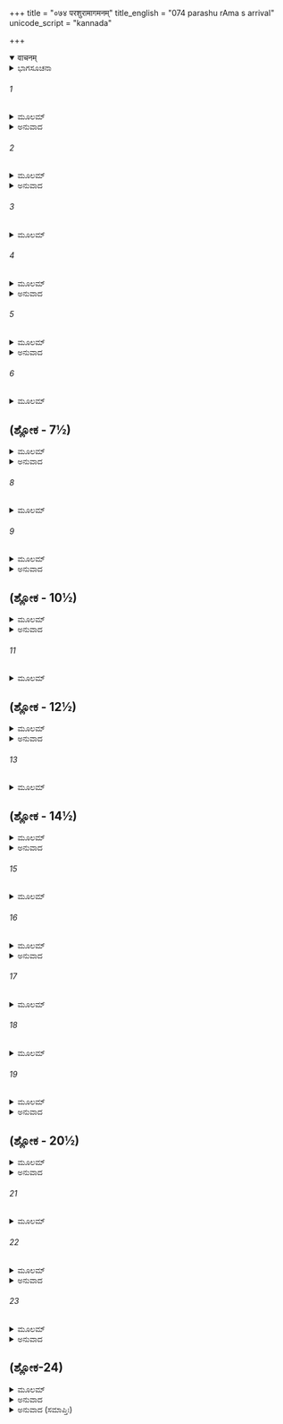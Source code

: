 +++
title = "०७४ परशुरामागमनम्"
title_english = "074 parashu rAma s arrival"
unicode_script = "kannada"

+++
<details open><summary>वाचनम्</summary>

<div class="audioEmbed"  caption="श्रीराम-हरिसीताराममूर्ति-घनपाठिभ्यां वचनम्" src="https://archive.org/download/Ramayana-recitation-Sriram-harisItArAmamUrti-Ghanapaati-v2/Kanda_1/Kanda_1_BK-074-Parushu_Ramaa_Gamanam.mp3"></div>
</details>



<details><summary>ಭಾಗಸೂಚನಾ</summary>

ವಿಶ್ವಾಮಿತ್ರರು ತಮ್ಮ ಆಶ್ರಮಕ್ಕೆ ತೆರಳಿದುದು, ಜನಕನು ಹೆಣ್ಣುಮಕ್ಕಳಿಗೆ ಅಪಾರವಾದ ಬಳುವಳಿಗಳನ್ನು ಕೊಟ್ಟು ದಶರಥನೊಡನೆ ಕಳುಹಿಸಿಕೊಟ್ಟಿದ್ದು, ಮಾರ್ಗದಲ್ಲಿ ಶುಭಾಶುಭ ಶಕುನಗಳು, ಪರಶುರಾಮನ ಆಗಮನ
</details>

###### 1


<details><summary>ಮೂಲಮ್</summary>

ಅಥ ರಾತ್ರ್ಯಾಂ ವ್ಯತೀತಾಯಂ ವಿಶ್ವಾಮಿತ್ರೋ ಮಹಾಮುನಿಃ ।  
ಅಪೃಷ್ಟ್ವಾ ತೌ ಚ ರಾಜಾನೌ ಜಗಾಮೋತ್ತರಪರ್ವತಮ್ ॥
</details>

<details><summary>ಅನುವಾದ</summary>

ರಾತ್ರಿ ಕಳೆದು ಬೆಳಗಾದಾಗ ಮಹಾಮುನಿ ವಿಶ್ವಾಮಿತ್ರರು ರಾಜಾ ಜನಕ ಮತ್ತು ದಶರಥ ರಾಜನ ಅನುಮತಿಯನ್ನು ಪಡೆದು ಹಿಮವತ್ ಪರ್ವತದ ಕೌಶಿಕೀ ನದೀ ತಟದಲ್ಲಿದ್ದ ತಮ್ಮ ಆಶ್ರಮಕ್ಕೆ ಹೊರಟುಹೋದರು.॥1॥
</details>

###### 2


<details><summary>ಮೂಲಮ್</summary>

ವಿಶ್ವಾಮಿತ್ರೇ ಗತೇ ರಾಜಾ ವೈದೇಹಂ ಮಿಥಿಲಾಧಿಪಮ್ ।  
ಅಪೃಷ್ಟ್ವೈವ ಜಗಾಮಾಶು ರಾಜಾ ದಶರಥಃ ಪುರೀಮ್ ॥
</details>

<details><summary>ಅನುವಾದ</summary>

ವಿಶ್ವಾಮಿತ್ರರು ಹೊರಟು ಹೋದ ಬಳಿಕ ದಶರಥನೂ ಕೂಡ ಮಿಥಿಲಾ ನರೇಶನ ಅನುಮತಿಯನ್ನು ಪಡೆದು ಶೀಘ್ರವಾಗಿ ತನ್ನ ಅಯೋಧ್ಯೆಗೆ ಹೋಗಲು ಸಿದ್ಧನಾದನು.॥2॥
</details>

###### 3


<details><summary>ಮೂಲಮ್</summary>

ಅಥ ರಾಜಾ ವಿದೇಹಾನಾಂ ದದೌ ಕನ್ಯಾಧನಂ ಬಹು ।  
ಗವಾಂ ಶತಸಹಸ್ರಾಣಿ ಬಹೂನಿ ಮಿಥಿಲೇಶ್ವರಃ ॥
</details>

###### 4


<details><summary>ಮೂಲಮ್</summary>

ಕಂಬಲಾನಾಂ ಚ ಮುಖ್ಯಾನಾಂ ಕ್ಷೌಮಾನ್ ಕೋಟ್ಯಂಬರಾಣಿ ಚ ।  
ಹಸ್ತಶ್ವರಥಪಾದಾತಂ ದಿವ್ಯರೂಪಂ ಸ್ವಲಂಕೃತಮ್ ॥
</details>

<details><summary>ಅನುವಾದ</summary>

ಆಗ ಜನಕನು ತನ್ನ ಕನ್ಯೆಯರಿಗಾಗಿ ಬಳುವಳಿಯಾಗಿ ಬಹಳಷ್ಟು ಧನವನ್ನೂ, ಅನೇಕ ಲಕ್ಷ ಗೋವುಗಳನ್ನೂ ಕೋಟಿ ಸಂಖ್ಯೆಯಲ್ಲಿ ಉತ್ತಮವಾದ ಜರತಾರೀ ರೇಶ್ಮೆ ಮತ್ತು ಹತ್ತಿಯ ಬಟ್ಟೆಗಳನ್ನೂ, ಬಗೆಬಗೆಯ ಆಭರಣಗಳಿಂದ ಅಲಂಕೃತವಾದ ಅನೇಕ ದಿವ್ಯ ಗಜ, ಹಯ, ರಥಗಳನ್ನೂ ಕಾಲಾಳುಗಳನ್ನೂ ಉಡುಗೊರೆಯಾಗಿ ಕೊಟ್ಟನು.॥3-4॥
</details>

###### 5


<details><summary>ಮೂಲಮ್</summary>

ದದೌ ಕನ್ಯಾಶತಂ ತಾಸಾಂ ದಾಸೀದಾಸಮನುತ್ತಮಮ್ ।  
ಹಿರಣ್ಯಸ್ಯ ಸುವರ್ಣಸ್ಯ ಮುಕ್ತಾನಾಂ ವಿದ್ರುಮಸ್ಯ ಚ ॥
</details>

<details><summary>ಅನುವಾದ</summary>

ತಮ್ಮ ಪುತ್ರಿಯರಿಗಾಗಿ ಸಖಿಯ ರೂಪದಲ್ಲಿ ನೂರು-ನೂರು ಕನ್ಯೆಯರನ್ನು ಮತ್ತು ಉತ್ತಮ ಅಸಂಖ್ಯ ದಾಸ- ದಾಸಿಯರನ್ನು ಅರ್ಪಿಸಿದನು. ಇವಲ್ಲದೆ ರಾಜನು ಕನ್ಯೆಯರಿಗೆ ಒಂದು ಕೋಟಿ ಸ್ವರ್ಣಮುದ್ರೆಗಳನ್ನೂ, ರಜತ ಮುದ್ರೆಗಳನ್ನೂ, ಮುತ್ತು ಹವಳಗಳನ್ನೂ ಕೊಟ್ಟನು.॥5॥
</details>

###### 6


<details><summary>ಮೂಲಮ್</summary>

ದದೌ ರಾಜಾಸುಸಂತುಷ್ಟಃ ಕನ್ಯಾಧನಮನುತ್ತಮಮ್ ।  
ದತ್ತ್ವಾ ಬಹುವಿಧಂ ರಾಜಾ ಸಮನುಜ್ಞಾಪ್ಯ ಪಾರ್ಥಿವಮ್ ॥
</details>

## (ಶ್ಲೋಕ - 7½)


<details><summary>ಮೂಲಮ್</summary>

ಪ್ರವಿವೇಶ ಸ್ವನಿಲಯಂ ಮಿಥಿಲಾಂ ಮಿಥಿಲೇಶ್ವರಃ ।  
ರಾಜಾಪ್ಯಯೋಧ್ಯಾಪತಿಃ ಸಹ ಪುತ್ರೈರ್ಮಹಾತ್ಮಭಿಃ ॥  
ಋಷೀನ್ ಸರ್ವಾನ್ಪುರಸ್ಕೃತ್ಯ ಜಗಾಮ ಸಬಲಾನುಗಃ ।
</details>

<details><summary>ಅನುವಾದ</summary>

ಈ ಪ್ರಕಾರ ಜನಕನು ಬಹಳ ಹರ್ಷದಿಂದ ಉತ್ತಮೋತ್ತಮ ನಾನಾ ಪ್ರಕಾರದ ವಸ್ತುಗಳನ್ನು ಬಳುವಳಿಯಾಗಿ ಕೊಟ್ಟನು. ದಶರಥನ ಅನುಮತಿಯನ್ನು ಪಡೆದು ಪುನಃ ಜನಕನು ಅಂತಃಪುರಕ್ಕೆ ಹೋಗಿ ಪ್ರಯಾಣದ ಸಿದ್ಧತೆಯನ್ನು ಮಾಡಿದನು. ಅಯೋಧ್ಯಾ ನರೇಶ ದಶರಥನೂ ಸಮಸ್ತ ಮಹರ್ಷಿಗಳನ್ನು ಮುಂದಿಟ್ಟುಕೊಂಡು ಮಹಾತ್ಮರಾದ ಪುತ್ರರ, ಸೈನಿಕ, ಸೇವಕರೊಂದಿಗೆ ತನ್ನ ರಾಜಧಾನಿಯ ಕಡೆಗೆ ಹೊರಟನು.॥6-7½॥
</details>

###### 8


<details><summary>ಮೂಲಮ್</summary>

ಗಚ್ಛಂತಂ ತು ನರವ್ಯಾಘ್ರಂ ಸರ್ಷಿಸಂಘಂ ಸರಾಘವಮ್ ॥
</details>

###### 9


<details><summary>ಮೂಲಮ್</summary>

ಘೋರಾಸ್ತು ಪಕ್ಷಿಣೋ ವಾಚೋ ವ್ಯಾಹರಂತಿ ಸಮಂತತಃ ।  
ಭೌಮಾಶ್ಚೈವ ಮೃಗಾಃ ಸರ್ವೇ ಗಚ್ಛಂತಿ ಸ್ಮ ಪ್ರದಕ್ಷಿಣಮ್ ॥
</details>

<details><summary>ಅನುವಾದ</summary>

ಆಗ ಋಷಿ ಸಮೂಹ ಹಾಗೂ ಶ್ರೀರಾಮಚಂದ್ರನೊಡನೆ ಪ್ರಯಾಣ ಮಾಡುತ್ತಿರುವಾಗ ದಾರಿಯಲ್ಲಿ ಪಕ್ಷಿಗಳು ಅಲ್ಲಲ್ಲಿ ಘೋರವಾಗಿ ಅಪಸ್ವರದಿಂದ ಚೀರಾಡುತ್ತಿದ್ದವು. ಭೂಮಿಯಲ್ಲಿ ಸಂಚರಿಸುವ ಮೃಗಗಳು ದಶರಥನನ್ನು ಬಲಕ್ಕೆ ಹಾಕಿಕೊಂಡು ಮುಂದೆ ಹೋಗುತ್ತಿದ್ದವು.॥8-9॥
</details>

## (ಶ್ಲೋಕ - 10½)


<details><summary>ಮೂಲಮ್</summary>

ತಾನ್ ದೃಷ್ಟ್ವಾ ರಾಜಶಾರ್ದೂಲೋ ವಸಿಷ್ಠಂ ಪರ್ಯಪೃಚ್ಛತ ।  
ಅಸೌಮ್ಯಾಃ ಪಕ್ಷಿಣೋ ಘೋರಾ ಮೃಗಾಶ್ಚಾಪಿ ಪ್ರದಕ್ಷಿಣಾಃ ॥  
ಕಿಮಿದಂ ಹೃದಯೋತ್ಕಂಪಿಮನೋ ಮಮ ವಿಷೀದತಿ ।
</details>

<details><summary>ಅನುವಾದ</summary>

ಅದೆಲ್ಲವನ್ನು ನೋಡಿ ರಾಜಸಿಂಹ ದಶರಥನು ವಸಿಷ್ಠರಲ್ಲಿ ಕೇಳಿದನು - ಮುನಿವರ್ಯರೇ! ಒಂದು ಕಡೆ ಈ ಭಯಂಕರ ಪಕ್ಷಿಗಳು ಘೋರ ಶಬ್ಧ ಮಾಡುತ್ತಿವೆ, ಇನ್ನೊಂದು ಕಡೆ ಈ ಮೃಗಗಳು ಬಲಕ್ಕೆ ಹಾರಿ ಹೋಗುತ್ತಿವೆ, ಹೀಗೆ ಅಶುಭ ಮತ್ತು ಶುಭ ಎರಡೂ ರೀತಿಯ ಶಕುನಗಳು ಹೇಗೆ? ಇದರಿಂದ ನನ್ನ ಎದೆ ನಡುಗುತ್ತಿದೆ, ಮನಸ್ಸು ವಿಷಾದದಲ್ಲಿ ಮುಳುಗಿದೆ.॥10½॥
</details>

###### 11


<details><summary>ಮೂಲಮ್</summary>

ರಾಜ್ಞೋ ದಶರಥಸ್ಯೈತಚ್ಛ್ರುತ್ವಾ ವಾಕ್ಯಂ ಮಹಾನೃಷಿಃ ॥
</details>

## (ಶ್ಲೋಕ - 12½)


<details><summary>ಮೂಲಮ್</summary>

ಉವಾಚ ಮಧುರಾಂ ವಾಣೀ ಶ್ರೂಯತಾಮಸ್ಯ ಯತ್ಫಲಮ್ ।  
ಉಪಸ್ಥಿತಂ ಭಯಂ ಘೋರಂ ದಿವ್ಯಂ ಪಕ್ಷಿಮುಖಾಚ್ಚ್ಯುತಮ್ ॥  
ಮೃಗಾಃ ಪ್ರಶಮಯಂತ್ಯೇತೇ ಸಂತಾಪಸ್ತ್ಯಜ್ಯತಾಮಯಮ್ ।
</details>

<details><summary>ಅನುವಾದ</summary>

ದಶರಥನ ಮಾತನ್ನು ಕೇಳಿ, ಮಹರ್ಷಿ ವಸಿಷ್ಠರು ಮಧುರವಾಗಿ ನುಡಿದರು-ರಾಜನೇ! ಈ ಶಕುನದ ಫಲವನ್ನು ಕೇಳು- ಆಕಾಶದಲ್ಲಿ ಪಕ್ಷಿಗಳು ಮಾಡುತ್ತಿರುವ ಕೆಟ್ಟ ಶಬ್ದದಿಂದ ಈಗ ಯಾವುದೋ ಘೋರ ಭಯವು ಮುಂದಾಗುವುದು ಎಂದು ತಿಳಿಯುತ್ತದೆ. ಆದರೆ ನಮ್ಮನ್ನು ಬಲಕ್ಕಿಟ್ಟು ಸಾಗುತ್ತಿರುವ ಮೃಗಗಳಿಂದ ಆ ಭಯವು ಶಾಂತವಾಗುವುದನ್ನು ಸೂಚಿಸುತ್ತದೆ. ಅದಕ್ಕಾಗಿ ನೀನು ಚಿಂತಿಸಬೇಡ.॥11-12½॥
</details>

###### 13


<details><summary>ಮೂಲಮ್</summary>

ತೇಷಾಂ ಸಂವದತಾಂ ತತ್ರ ವಾಯುಃ ಪ್ರಾದುರ್ಬಭೂವ ಹ ॥
</details>

## (ಶ್ಲೋಕ - 14½)


<details><summary>ಮೂಲಮ್</summary>

ಕಂಪಯನ್ಮೇದೀನಿಂ ಸರ್ವಾಂ ಪಾತಯಂಶ್ಚ ಮಹಾದ್ರುಮಾನ್ ।  
ತಮಸಾ ಸಂವೃತಃ ಸೂರ್ಯಃ ಸರ್ವೇ ನಾವೇದಿಷುರ್ದಿಶಃ ॥  
ಭಸ್ಮನಾ ಚಾವೃತಂ ಸರ್ವಂ ಸಂಮೂಢಮಿವತದ್ಬಲಮ್ ।
</details>

<details><summary>ಅನುವಾದ</summary>

ಇವರು ಹೀಗೆ ಮಾತನಾಡುತ್ತಿರುವಾಗಲೇ ಅಲ್ಲಿ ದೊಡ್ಡದಾದ ಬಿರುಗಾಳಿ ಎದ್ದಿತು. ಅದು ಭೂಮಿಯನ್ನು ನಡುಗಿಸುತ್ತಾ ಹೆಮ್ಮರಗಳನ್ನು ನೆಲಸಮ ಮಾಡುತ್ತಿತ್ತು. ನೆಲದಿಂದ ಎದ್ದ ಧೂಳಿನಿಂದ ಸೂರ್ಯನು ಮುಚ್ಚಿಹೋದನು. ಎಲ್ಲೆಡೆ ಧೂಳು ತುಂಬಿದ್ದರಿಂದ ದಿಗ್ಭ್ರಮೆಯಾಗಿ ಸೈನಿಕರೆಲ್ಲರಿಗೆ ಮುಂದೇನು ಮಾಡಬೇಕೆಂದು ತೋಚದಂತಾಯಿತು.॥13-14½॥
</details>

###### 15


<details><summary>ಮೂಲಮ್</summary>

ವಸಿಷ್ಠ ಋಷಯಶ್ಚಾನ್ಯೇ ರಾಜಾ ಚ ಸಸುತಸ್ತದಾ ॥
</details>

###### 16


<details><summary>ಮೂಲಮ್</summary>

ಸಸಂಜ್ಞಾ ಇವ ತತ್ರಾಸನ್ ಸರ್ವಮನ್ಯದ್ವಿಚೇತನಮ್ ।  
ತಸ್ಮಿಂಸ್ತಮಸಿ ಘೋರೇ ತು ಭಸ್ಮಚ್ಛನ್ನೇವ ಸಾ ಚಮೂಃ ॥
</details>

<details><summary>ಅನುವಾದ</summary>

ಆಗ ಕೇವಲ ವಸಿಷ್ಠ ಮುನಿಗಳು, ಇತರ ಋಷಿಗಳು, ಪುತ್ರರ ಸಹಿತ ದಶರಥ ಇವರು ಮಾತ್ರ ಎಚ್ಚರವಾಗಿದ್ದರು; ಉಳಿದವರೆಲ್ಲ ನಿಶ್ಚೇಷ್ಟಿತರಂತಾದರು. ಆ ಘೋರ ಅಂಧಕಾರದಲ್ಲಿ ರಾಜನ ಸೈನ್ಯವೆಲ್ಲ ಮುಚ್ಚಿಹೋಯಿತು.॥15-16॥
</details>

###### 17


<details><summary>ಮೂಲಮ್</summary>

ದದರ್ಶ ಭೀಮಸಂಕಾಶಂ ಜಟಾಮಂಡಲಧಾರಿಣಮ್ ।  
ಭಾರ್ಗವಂ ಜಾಮದಗ್ನ್ಯೇಯಂ ರಾಜಾ ರಾಜವಿಮರ್ದಿನಮ್ ॥
</details>

###### 18


<details><summary>ಮೂಲಮ್</summary>

ಕೈಲಾಸಮಿವ ದುರ್ಧರ್ಷಂ ಕಾಲಾಗ್ನಿಮಿವ ದುಃಸಹಮ್ ।  
ಜ್ವಲಂತಮಿವ ತೇಜೋಭಿರ್ದುರ್ನಿರೀಕ್ಷ್ಯಂ ಪೃಥಗ್ಜನೈಃ ॥
</details>

###### 19


<details><summary>ಮೂಲಮ್</summary>

ಸ್ಕಂಧೇ ಚಾಸಜ್ಜ್ಯ ಪರಶುಂ ಧನುರ್ವಿದ್ಯುದ್ಗಣೋಪಮಮ್ ।  
ಪ್ರಗೃಹ್ಯ ಶರಮುಗ್ರಂ ಚ ತ್ರಿಪುರಘ್ನಂಯಥಾ ಶಿವಮ್ ॥
</details>

<details><summary>ಅನುವಾದ</summary>

ಆಗ ದಶರಥ ನೋಡುತ್ತಾನೆ - ಕ್ಷತ್ರಿಯ ಕುಲಾಂತಕ, ಭೃಗುನಂದನ ಜಮದಗ್ನಿಕುಮಾರ ಪರಶುರಾಮನು ಎದುರಿಗೆ ಬರುತ್ತಿದ್ದನು. ಅವನು ಭಯಂಕರವಾಗಿ ಕಾಣುತ್ತಿದ್ದನು. ತಲೆಯಲ್ಲಿ ಭಾರೀ ಜಟೆಯನ್ನೂ ಧರಿಸಿದ್ದನು. ಅವನು ಕೈಲಾಸದಂತೆ ದುರ್ಜಯನಾಗಿದ್ದು, ಕಾಲಾಗ್ನಿಯಂತೆ ದುಃಸಹನಾಗಿದ್ದನು. ತೇಜೋಮಂಡಲದಿಂದ ಜಾಜ್ವಲ್ಯನಾಗಿದ್ದನು. ಹೆಗಲಲ್ಲಿ ಗಂಡು ಕೊಡಲಿಯನ್ನು ಇಟ್ಟುಕೊಂಡು, ಕೈಯಲ್ಲಿ ವಿದ್ಯುತ್ತಿನಂತೆ ಹೊಳೆಯುವ ಧನುರ್ಬಾಣಗಳನ್ನು ಧರಿಸಿ, ತ್ರಿಪುರ ವಿನಾಶಕ ಭಗವಾನ್ ಶಿವನಂತೆ ಕಂಡು ಬರುತ್ತಿದ್ದನು.॥17-19॥
</details>

## (ಶ್ಲೋಕ - 20½)


<details><summary>ಮೂಲಮ್</summary>

ತಂ ದೃಷ್ಟ್ವಾ ಭೀಮಸಂಕಾಶಂ ಜ್ವಲಂತಮಿವ ಪಾವಕಮ್ ।  
ವಸಿಷ್ಠ ಪ್ರಮುಖಾ ವಿಪ್ರಾಜಪಹೋಮಪರಾಯಣಾಃ ॥  
ಸಂಗತಾ ಮುನಯಃ ಸರ್ವೇ ಸಂಜಜಲ್ಪುರಥೋಮಿಥಃ ।
</details>

<details><summary>ಅನುವಾದ</summary>

ಪ್ರಜ್ವಲಿತ ಅಗ್ನಿಯಂತೆ ಭಯಂಕರವಾಗಿ ಕಾಣುವ ಪರುಶುರಾಮನು ಬಂದುದನ್ನು ನೋಡಿ, ಜಪ-ಹೋಮಗಳಲ್ಲಿ ತತ್ಪರರಾಗಿರುವ ವಸಿಷ್ಠರೇ ಮೊದಲಾದ ಎಲ್ಲ ಬ್ರಹ್ಮರ್ಷಿಗಳು ಒಟ್ಟಿಗೆ ಸೇರಿ ಪರಸ್ಪರ ಹೀಗೆ ಮಾತನಾಡತೊಡಗಿದರು.॥20½॥
</details>

###### 21


<details><summary>ಮೂಲಮ್</summary>

ಕಚ್ಚಿತ್ಪಿತೃವಧಾಮರ್ಷೀ ಕ್ಷತ್ರಂ ನೋತ್ಸಾದಯಿಷ್ಯತಿ ॥
</details>

###### 22


<details><summary>ಮೂಲಮ್</summary>

ಪೂರ್ವಂ ಕ್ಷತ್ರವಧಂ ಕೃತ್ವಾ ಗತಮನ್ಯುರ್ಗ ಜ್ವರಃ ।  
ಕ್ಷತ್ರಸ್ಯೋತ್ಸಾದನಂ ಭೂಯೋ ನ ಖಲ್ವಸ್ಯ ಚಿಕೀರ್ಷಿತಮ್ ॥
</details>

<details><summary>ಅನುವಾದ</summary>

ಹಿಂದೊಮ್ಮೆ ಈ ಪರಶುರಾಮನು ಕ್ಷತ್ರಿಯನೊಬ್ಬನಿಂದ ಆದ ತನ್ನ ತಂದೆಯ ವಧೆಯಿಂದಾಗಿ ಬಹಳ ಕುಪಿತನಾಗಿದ್ದರೂ ಈಗ ಕ್ಷತ್ರಿಯರನ್ನು ವಿನಾಶಮಾಡಲಾರನು; ಏಕೆಂದರೆ ಹಿಂದೆ ಕ್ಷತ್ರಿಯರನ್ನು ವಧಿಸಿ ಇವನು ತನ್ನ ಕೋಪವನ್ನು ಬಿಟ್ಟು ಚಿಂತಾರಹಿತನಾಗಿದ್ದನು. ಆದ್ದರಿಂದ ಪುನಃ ಕ್ಷತ್ರಿಯರನ್ನು ಸಂಹರಿಸುವುದು ಇವನಿಗೆ ಇಷ್ಟವಿಲ್ಲ ಎಂದು ನಿಶ್ಚಯವಾಗಿ ಹೇಳಬಹುದು.॥21-22॥
</details>

###### 23


<details><summary>ಮೂಲಮ್</summary>

ಏವಮುಕ್ತ್ವಾ ರ್ಘ್ಯಮಾದಾಯ ಭಾವರ್ಗಂ ಭೀಮದರ್ಶನಮ್ ।  
ಋಷಯೋ ರಾಮ ರಾಮೇತಿ ಮಧುರಂ ವಾಕ್ಯಮಬ್ರುವನ್ ॥
</details>

<details><summary>ಅನುವಾದ</summary>

ಹೀಗೆ ಹೇಳಿ ಋಷಿಗಳು ಭಯಂಕರವಾಗಿ ಕಾಣುವ ಭೃಗುನಂದನ ಪರಶುರಾಮನನ್ನು ಸ್ವಾಗತಿಸಿ, ಆರ್ಘ್ಯವನ್ನು ಅರ್ಪಿಸುತ್ತಾ ರಾಮಾ! ಭಾರ್ಗವ! ಎಂದು ಸವಿಮಾತುಗಳಿಂದ ವಾರ್ತಾಲಾಪ ಮಾಡಿದರು.॥23॥
</details>

## (ಶ್ಲೋಕ-24)


<details><summary>ಮೂಲಮ್</summary>

ಪ್ರತಿಗೃಹ್ಯ ತು ತಾಂ ಪೂಜಾಮೃಷಿದತ್ತಾಂ ಪ್ರತಾಪವಾನ್ ।  
ರಾಮಂ ದಾಶರಥಿಂ ರಾಮೋ ಜಾಮದಗ್ನ್ಯೋಽಭ್ಯಭಾಷತ ॥
</details>

<details><summary>ಅನುವಾದ</summary>

ಋಷಿಗಳು ಇತ್ತ ಪೂಜೆಯನ್ನು ಸ್ವೀಕರಿಸಿ ಪ್ರತಾಪಿ ಜಮದಗ್ನಿನಂದನ ಪರುಶುರಾಮನು ದಶರಥನಂದನ ಶ್ರೀರಾಮನಲ್ಲಿ ಹೀಗೆ ಹೇಳಿದನು.॥24॥
</details>

<details><summary>ಅನುವಾದ (ಸಮಾಪ್ತಿಃ)</summary>

ವಾಲ್ಮೀಕಿ ವಿರಚಿತ ಆರ್ಷ ರಾಮಾಯಣ ಆದಿಕಾವ್ಯದ ಬಾಲಕಾಂಡದಲ್ಲಿ ಎಪ್ಪತ್ತನಾಲ್ಕನೆಯ ಸರ್ಗ ಪೂರ್ಣವಾಯಿತು. ॥74॥
</details>
